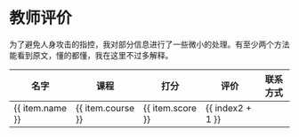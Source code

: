 # 教师评价

为了避免人身攻击的指控，我对部分信息进行了一些微小的处理。有至少两个方法能看到原文，懂的都懂，我在这里不过多解释。

<table>
  <thead>
    <tr>
      <th>名字</th>
      <th>课程</th>
      <th>打分</th>
      <th>评价</th>
      <th>联系方式</th>
    </tr>
  </thead>
  <tbody>
    <tr v-for="(item, index) in data" :key="index">
      <td>{{ item.name }}</td>
      <td>{{ item.course }}</td>
      <td>{{ item.score }}</td>
      <td>
        <Badge v-for="sub in item.badge" :text="sub ? encode(sub) : ''" />
        <dtlslong noshort=20 :text="item.evaluation ? encode(item.evaluation) : ''" />
        <span v-for="(link, index2) in item.link">
          <a :href="link" target="_blank">{{ index2 + 1 }}</a>
          &thinsp;
        </span>
      </td>
      <td><dtlslong noshort=20 :text="item.contact || ''" /></td>
    </tr>
  </tbody>
</table>

<script setup>
import { encode } from 'js-base64';
import dtlslong from '../.vitepress/theme/dtlslong.vue';
const data=[
  {
    name: "罗小娟",
    course: "操作系统",
    score: 4,
    evaluation: "平等，活跃；教学质量一般",
    contact: "luoxj@ecust.edu.cn 徐汇 19 817"
  },
  {
    name: "袁伟娜",
    course: "通信原理",
    score: 1.2,
    badge: ["提问"],
    evaluation: "",
    contact: "wnyuan@ecust.edu.cn"
  },
  {
    name: "叶炯耀",
    course: "集成电路",
    score: 2,
    badge: ["提问", "废话多"],
    evaluation: "爱聊天，有点经验但不多",
    contact: "Q:1194678751 V:shkevino912"
  },
  {
    name: "李钰",
    course: "电磁场",
    score: 2,
    badge: ["提问", "限座位","温和"],
    evaluation: "最喜欢提问后排同学",
    contact: "liyu@ecust.edu.cn"
  },
  {
    name: "程华",
    course: "互联网",
    score: 2.0,
    badge: ["电子版"],
    evaluation: "作业不发答案；实践不教，纯自己查资料；后期每节课都点全班名"
  },
  {
    name: "凌小峰",
    course: "通信电子线路",
    score: 3.0,
    evaluation: "作业多，讲课抽象；实验遇到问题会手把手教",
    contact: "xfling@ecust.edu.cn"
  },
  {
    name: "万永菁",
    course: "DSP",
    score: 8.0,
    evaluation: "线上下结合，课前给所有学生打印教学计划和作业；但是作业过多",
    contact: "13817781630 Q:2447131015 V:ecust_wyj wanyongjing@ecust.ecu.cn"
  },
  {
    name: "吴粤",
    course: "算法导论",
    score: 5.0,
    evaluation: "较现代，但是有些方面又觉得像在古代",
    contact: "Q:1769013250 V:mathwuyue yuewu@ecust.edu.cn yue.wu@etalkai.com"
  },
  {
    name: "朱宏擎",
    course: "人工智能基础",
    score: 3.0,
    evaluation: "非常多的课堂练习；作业不许迟交"
  },
  {
    name: "王嵘",
    course: "代信号实验",
    score: -1.0,
    evaluation: "我对其不会有半点尊敬。",
    link: ["https://t.me/withabsolutex/1114", "https://t.me/withabsolutex/1115", "https://t.me/withabsolutex/1126"],
  },
  {
    name: "顾晓艳",
    course: "大物实验",
    score: 8.0,
    evaluation: "温和，讲解清楚，手把手教"
  },
  {
    name: "木昌洪",
    course: "数字系统设计",
    score: 2.0,
    badge: ["口音","占课", "废话"],
    evaluation: "教得很烂，不过至少专业性没有问题；平时分高，哥几个都是 90+",
    contact: "18017887078 changhongmu@ecust.edu.cn"
  },
  {
    name: "郭继明",
    course: "概率论",
    score: 4.5,
    badge: ["半开卷", "电子版"],
    evaluation: "温和，然而本人考勤 1/3，作业全交且几乎全 A，考试 82，平时分只有 80.我不是很认可。",
    contact: "jimingguo@hotmail.com"
  },
  {
    name: "朱煜",
    course: "信号与系统",
    score: 7.0,
    badge: ["电子版"],
    evaluation: "有学识，随和，懂新闻",
    contact: "13817566582",
    link: ["https://t.me/withabsolutex/945"],
  },
  {
    name: "翟洁",
    course: "JAVA",
    badge: ["PPT"],
    score: 2.5,
    evaluation: "喜欢提问，上课无聊，会让同学去讲解 ppt"
  },
  {
    name: "李振坡",
    course: "模电",
    score: 2.8,
    evaluation: "上课质量低，知识点讲不清楚；极其喜欢点名；作业少",
    contact: "lizhenpo@ecust.edu.cn"
  },
  {
    name: "秦美珠",
    course: "马原",
    score: 3.0,
    badge: ["限座位"],
    evaluation: "只能坐前 8 排，左侧不坐人；较佛系"
  },
  {
    name: "宣沁",
    course: "体育篮球男",
    score: 6.0,
    evaluation: "现代化教学，会聊天；力量训练量不合理"
  },
  {
    name: "张驰",
    course: "毛概",
    score: 0.5,
    badge: ["限手机", "限座位"],
    evaluation: "不能坐后四排；严肃，过于热情的粉红，一句话总要讲两遍，上课声大"
  },
  {
    name: "黄如",
    course: "电路原理，物联网",
    score: 3.0,
    badge: ["拖占课", "废话", "签到多"],
    evaluation: "过于热情，讲课进度慢，复习资料漏知识点；非常喜欢签到"
  },
  {
    name: "陈宁",
    course: "MATLAB 写作与表达",
    score: 4,
    badge: ["PPT"],
    evaluation: "甚至没听说过 MATLAB Online",
    contact: "nchen@ecust.edu.cn 13611758166"
  },
  {
    name: "蒋翠玲",
    course: "数据结构",
    score: 3.0,
    badge: ["PPT"],
    evaluation: "比较好交流；堪忧，困扰于低级问题",
    contact: "cuilingjiang@ecust.edu.cn"
  },
  {
    name: "徐国民",
    course: "毛概",
    score: 6.0,
    evaluation: "佛系，能够清晰地作出通知"
  },
  {
    name: "陈家云",
    course: "体育龙舟男",
    score: 4.5,
    evaluation: "给分明确，教学一般"
  },
  {
    name: "朱焱",
    course: "复变",
    score: 8.5,
    badge: ["电子版"],
    evaluation: "温和，教学良好",
    contact: "zhuygraph@ecust.edu.cn"
  },
  {
    name: "王瑞超",
    course: "形势政策 道德法治",
    score: 10.5,
    evaluation: "尊重学生个性，聊天型课堂",
    contact: "wrc0475@163.com"
  },
  {
    name: "章登宏",
    course: "大物",
    score: 4.0,
    badge: ["口音"],
    evaluation: "平时分高，心善，是好老师；上课质量低，催眠",
    contact: "13816448336 1694888619@qq.com"
  },
  {
    name: "马丽丽",
    course: "大英",
    score: 6.8,
    evaluation: "捞人，平时分不低，课堂氛围轻松；互动过多",
    contact: "masha1004@163.com"
  },
  {
    name: "吕雪芹",
    course: "高数",
    score: 6.0,
    evaluation: "认真负责；作业量过多"
  },
  {
    name: "李昱瑾",
    course: "Python",
    score: 5,
    badge: ["PPT"],
    contact: "yjli@ecust.edu.cn 76076306"
  },
  {
    name: "施劲松",
    course: "线代",
    score: 7,
    badge: ["废话多"],
    evaluation: "声情并茂，逻辑清晰，教学质量高；故意激起内卷"
  },
  {
    name: "李萍",
    course: "大英",
    score: 6,
    evaluation: "佛系"
  },
  {
    name: "赵妍君",
    course: "军理",
    score: 6,
    evaluation: "对该课的水有清晰认知，高度自由"
  },
  {
    name: "刘阳（退休）",
    course: "近代史",
    score: 6.0,
    evaluation: "负责；严肃"
  },
  {
    name: "施家瑜",
    course: "体育羽毛球男",
    score: 0,
    evaluation: "给分极低，布置远超身体极限的训练量"
  },
  {
    name: "冯作龙",
    course: "体育网球男",
    score: 8.0,
    evaluation: "给分高，平易近人"
  },
  {
    name: "李继根",
    course: "高数",
    score: 6.5,
    evaluation: "平时分高，佛系，懂青年"
  }
];
</script>
